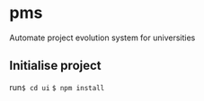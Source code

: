 # pms
Automate project evolution system for universities

## Initialise project

run``$ cd ui`` 
``$ npm install``
